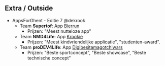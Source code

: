 Extra **/ Outside**
----------------------------------------------------

- AppsForGhent - Editie 7 @dekrook
  - Team **Supertof**: App [Bierrun](https://drive.google.com/file/d/0B4MY-bP3r1P8cEFqdGFsUWxBcXc/view?usp=sharing)
    - Prijzen: "Meest nutteloze app"
  - Team **NMD4Life**: App [Krookie](https://drive.google.com/open?id=0B_SiYcyLofhiWVIyMHZyNVFsa1E)
    - Prijzen: "Meest kindvriendelijke applicatie", "studenten-award".
  - Team **proDEV4Life**: App [Digibesitamagotchiwars](https://drive.google.com/file/d/0B3SMC7ON0MS6WVZWQVhVNjZHOVk/view?usp=sharing)
    - Prijzen: "Beste sportconcept", "Beste showcase", "Beste technische concept"